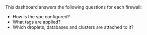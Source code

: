 This dashboard answers the following questions for each firewall:

- How is the vpc configured?
- What tags are applied?
- Which droplets, databases and clusters are attached to it?
